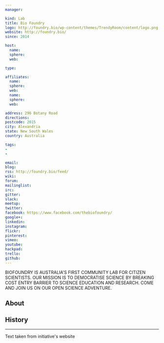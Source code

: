 ```yaml
---
manager:

kind: Lab
title: Bio Foundry
logo: http://foundry.bio/wp-content/themes/TrendyRoom/content/logo.png
website: http://foundry.bio/
since: 2014

host:
  name:
  sphere:
  web:

type:

affiliates:
  name:
  sphere:
  web:
  name:
  sphere:
  web:

address: 296 Botany Road
directions:
postcode: 2015
city: Alexandria
state: New South Wales
country: Australia

tags:
-
-

email:
blog:
rss: http://foundry.bio/feed/
wiki:
forum:
mailinglist:
irc:
gitter:
slack:
meetup:
twitter:
facebook: https://www.facebook.com/thebiofoundry/
google+:
linkedin:
instagram:
flickr:
pinterest:
vimeo:
youtube:
hackpad:
trello:
github:
---
```

BIOFOUNDRY IS AUSTRALIA'S FIRST COMMUNITY LAB FOR CITIZEN SCIENTISTS. OUR MISSION IS TO DEMOCRATISE SCIENCE BY BREAKING COST ENTRY BARRIER TO SCIENCE EDUCATION AND RESEARCH. COME AND JOIN US ON OUR OPEN SCIENCE ADVENTURE.

## About

## History

---
Text taken from initiative's website
